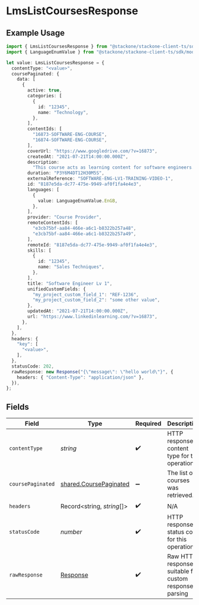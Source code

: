 # LmsListCoursesResponse

## Example Usage

```typescript
import { LmsListCoursesResponse } from "@stackone/stackone-client-ts/sdk/models/operations";
import { LanguageEnumValue } from "@stackone/stackone-client-ts/sdk/models/shared";

let value: LmsListCoursesResponse = {
  contentType: "<value>",
  coursePaginated: {
    data: [
      {
        active: true,
        categories: [
          {
            id: "12345",
            name: "Technology",
          },
        ],
        contentIds: [
          "16873-SOFTWARE-ENG-COURSE",
          "16874-SOFTWARE-ENG-COURSE",
        ],
        coverUrl: "https://www.googledrive.com/?v=16873",
        createdAt: "2021-07-21T14:00:00.000Z",
        description:
          "This course acts as learning content for software engineers.",
        duration: "P3Y6M4DT12H30M5S",
        externalReference: "SOFTWARE-ENG-LV1-TRAINING-VIDEO-1",
        id: "8187e5da-dc77-475e-9949-af0f1fa4e4e3",
        languages: [
          {
            value: LanguageEnumValue.EnGB,
          },
        ],
        provider: "Course Provider",
        remoteContentIds: [
          "e3cb75bf-aa84-466e-a6c1-b8322b257a48",
          "e3cb75bf-aa84-466e-a6c1-b8322b257a49",
        ],
        remoteId: "8187e5da-dc77-475e-9949-af0f1fa4e4e3",
        skills: [
          {
            id: "12345",
            name: "Sales Techniques",
          },
        ],
        title: "Software Engineer Lv 1",
        unifiedCustomFields: {
          "my_project_custom_field_1": "REF-1236",
          "my_project_custom_field_2": "some other value",
        },
        updatedAt: "2021-07-21T14:00:00.000Z",
        url: "https://www.linkedinlearning.com/?v=16873",
      },
    ],
  },
  headers: {
    "key": [
      "<value>",
    ],
  },
  statusCode: 202,
  rawResponse: new Response("{\"message\": \"hello world\"}", {
    headers: { "Content-Type": "application/json" },
  }),
};
```

## Fields

| Field                                                                   | Type                                                                    | Required                                                                | Description                                                             |
| ----------------------------------------------------------------------- | ----------------------------------------------------------------------- | ----------------------------------------------------------------------- | ----------------------------------------------------------------------- |
| `contentType`                                                           | *string*                                                                | :heavy_check_mark:                                                      | HTTP response content type for this operation                           |
| `coursePaginated`                                                       | [shared.CoursePaginated](../../../sdk/models/shared/coursepaginated.md) | :heavy_minus_sign:                                                      | The list of courses was retrieved.                                      |
| `headers`                                                               | Record<string, *string*[]>                                              | :heavy_check_mark:                                                      | N/A                                                                     |
| `statusCode`                                                            | *number*                                                                | :heavy_check_mark:                                                      | HTTP response status code for this operation                            |
| `rawResponse`                                                           | [Response](https://developer.mozilla.org/en-US/docs/Web/API/Response)   | :heavy_check_mark:                                                      | Raw HTTP response; suitable for custom response parsing                 |